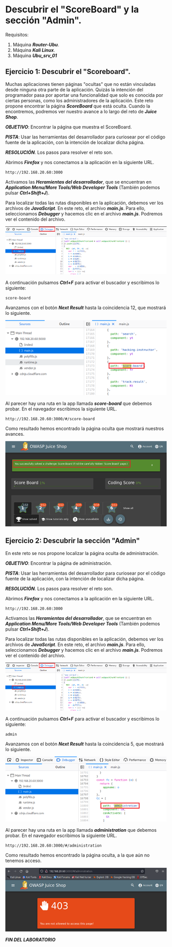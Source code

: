 # Descubrir el "ScoreBoard" y la sección "Admin".
      
      

Requisitos:
1. Máquina ***Router-Ubu***.
2. Máquina ***Kali Linux***.
3. Máquina ***Ubu_srv_01***

## Ejercicio 1: Descubrir el "Scoreboard".

Muchas aplicaciones tienen páginas "ocultas" que no están vinculadas desde ninguna otra parte de la aplicación. Quizás la intención del programador pasa por aportar una funcionalidad que solo es conocida por ciertas personas, como los administradores de la aplicación. Este reto propone encontrar la página ***ScoreBoard*** que está oculta. Cuando la encontremos, podremos ver nuestro avance a lo largo del reto de ***Juice Shop***.

***OBJETIVO***: Encontrar la página que muestra el ScoreBoard.

***PISTA***: Usar las herramientas del desarrollador para curiosear por el código fuente de la aplicación, con la intención de localizar dicha página.


***RESOLUCIÓN***. Los pasos para resolver el reto son.

Abrimos ***Firefox*** y nos conectamos a la aplicación en la siguiente URL.
```
http://192.168.20.60:3000
```

Activamos las ***Heramientas del desarrollador***, que se encuentran en ***Application Menu/More Tools/Web Developer Tools*** (También podemos pulsar ***Ctrl+Shift+J***).

Para localizar todas las rutas disponibles en la aplicación, debemos ver los archivos de ***JavaScript***. En este reto, el archivo ***main.js***. Para ello, seleccionamos ***Debugger*** y hacemos clic en el archivo ***main.js***. Podremos ver el contenido del archivo.

![main.js](../img/lab-25-C/202211212028.png)

A continuación pulsamos ***Ctrl+F*** para activar el buscador y escribimos lo siguiente:
```
score-board
```

Avanzamos con el botón ***Next Result*** hasta la coincidencia 12, que mostrará lo siguiente.

![Coincidencia](../img/lab-25-C/202211212034.png)

Al parecer hay una ruta en la app llamada ***score-board*** que debemos probar. En el navegador escribimos la siguiente URL.
```
http://192.168.20.60:3000/#/score-board
```

Como resultado hemos encontrado la página oculta que mostrará nuestros avances.

![Scoreboard](../img/lab-25-C/202211212038.png)



## Ejercicio 2: Descubrir la sección "Admin"

En este reto se nos propone localizar la página oculta de administración. 


***OBJETIVO***: Encontrar la página de administración.

***PISTA***: Usar las herramientas del desarrollador para curiosear por el código fuente de la aplicación, con la intención de localizar dicha página.


***RESOLUCIÓN***. Los pasos para resolver el reto son.

Abrimos ***Firefox*** y nos conectamos a la aplicación en la siguiente URL.
```
http://192.168.20.60:3000
```

Activamos las ***Heramientas del desarrollador***, que se encuentran en ***Application Menu/More Tools/Web Developer Tools*** (También podemos pulsar ***Ctrl+Shift+J***).

Para localizar todas las rutas disponibles en la aplicación, debemos ver los archivos de ***JavaScript***. En este reto, el archivo ***main.js***. Para ello, seleccionamos ***Debugger*** y hacemos clic en el archivo ***main.js***. Podremos ver el contenido del archivo.

![main.js](../img/lab-25-C/202211212028.png)

A continuación pulsamos ***Ctrl+F*** para activar el buscador y escribimos lo siguiente:
```
admin
```

Avanzamos con el botón ***Next Result*** hasta la coincidencia 5, que mostrará lo siguiente.

![Coincidencia](../img/lab-25-C/202211212043.png)

Al parecer hay una ruta en la app llamada ***administration*** que debemos probar. En el navegador escribimos la siguiente URL.
```
http://192.168.20.60:3000/#/administration
```

Como resultado hemos encontrado la página oculta, a la que aún no tenemos acceso.

![Administration](../img/lab-25-C/202211212046.png)

***FIN DEL LABORATORIO***